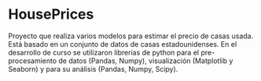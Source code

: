 # HousePrices

Proyecto que realiza varios modelos para estimar el precio de casas usada. Está basado en un conjunto de datos de casas estadounidenses. 
En el desarrollo de curso se utilizaron librerias de python para el pre-procesamiento de datos (Pandas, Numpy), visualización (Matplotlib y Seaborn) y para su análisis (Pandas, Numpy, Scipy).
